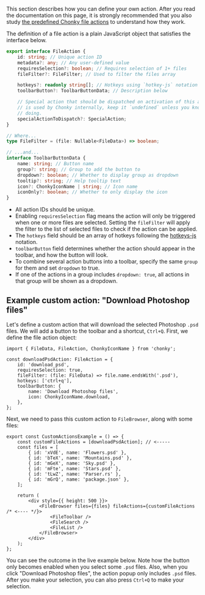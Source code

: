This section describes how you can define your own action. After you read the
documentation on this page, it is strongly recommended that you also study
[the predefined Chonky file actions](https://github.com/TimboKZ/Chonky/blob/1.x/src/util/file-actions-definitions.ts)
to understand how they work.

The definition of a file action is a plain JavaScript object that satisfies the
interface below.

```ts
export interface FileAction {
    id: string; // Unique action ID
    metadata?: any; // Any user-defined value
    requiresSelection?: boolean; // Requires selection of 1+ files
    fileFilter?: FileFilter; // Used to filter the files array

    hotkeys?: readonly string[]; // Hotkeys using `hotkey-js` notation
    toolbarButton?: ToolbarButtonData; // Description below

    // Special action that should be dispatched on activation of this action. This
    // is used by Chonky internally, keep it `undefined` unless you know what you're
    // doing.
    specialActionToDispatch?: SpecialAction;
}

// Where...
type FileFilter = (file: Nullable<FileData>) => boolean;

// ...and...
interface ToolbarButtonData {
    name: string; // Button name
    group?: string; // Group to add the button to
    dropdown?: boolean; // Whether to display group as dropdown
    tooltip?: string; // Help tooltip text
    icon?: ChonkyIconName | string; // Icon name
    iconOnly?: boolean; // Whether to only display the icon
}
```

-   All action IDs should be unique.
-   Enabling `requiresSelection` flag means the action will only be triggered when
    one or more files are selected. Setting the `fileFilter` will apply the filter to
    the list of selected files to check if the action can be applied.
-   The `hotkeys` field should be an array of hotkeys following the
    [hotkeys-js](https://github.com/TimboKZ/Chonky/blob/1.x/src/util/file-actions-definitions.ts)
    notation.
-   `toolbarButton` field determines whether the action should appear in the toolbar,
    and how the button will look.
-   To combine several action buttons into a toolbar, specify the same `group` for
    them and set `dropdown` to true.
-   If one of the actions in a group includes `dropdown: true`, all actions in that
    group will be shown as a dropdown.

## Example custom action: "Download Photoshop files"

Let's define a custom action that will download the selected Photoshop `.psd` files.
We will add a button to the toolbar and a shortcut, `Ctrl+Q`. First, we define the
file action object:

```tsx
import { FileData, FileAction, ChonkyIconName } from 'chonky';

const downloadPsdAction: FileAction = {
    id: 'download_psd',
    requiresSelection: true,
    fileFilter: (file: FileData) => file.name.endsWith('.psd'),
    hotkeys: ['ctrl+q'],
    toolbarButton: {
        name: 'Download Photoshop files',
        icon: ChonkyIconName.download,
    },
};
```

Next, we need to pass this custom action to `FileBrowser`, along with some files:

```tsx
export const CustomActionsExample = () => {
    const customFileActions = [downloadPsdAction]; // <-----
    const files = [
        { id: 'xVdE', name: 'Flowers.psd' },
        { id: 'bTeX', name: 'Mountains.psd' },
        { id: 'mGeX', name: 'Sky.psd' },
        { id: 'mFte', name: 'Stars.psd' },
        { id: 'tLwZ', name: 'Parser.rs' },
        { id: 'mGrQ', name: 'package.json' },
    ];

    return (
        <div style={{ height: 500 }}>
            <FileBrowser files={files} fileActions={customFileActions /* <---- */}>
                <FileToolbar />
                <FileSearch />
                <FileList />
            </FileBrowser>
        </div>
    );
};
```

You can see the outcome in the live example below. Note how the button only becomes
enabled when you select some `.psd` files. Also, when you click "Download Photoshop
files", the action popup only includes `.psd` files. After you make your selection,
you can also press `Ctrl+Q` to make your selection.
